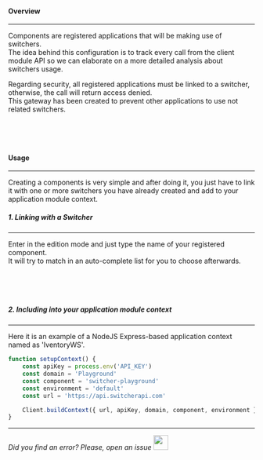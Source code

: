 #### Overview
* * *

Components are registered applications that will be making use of switchers.
</br>The idea behind this configuration is to track every call from the client module API so we can elaborate on a more detailed analysis about switchers usage.

Regarding security, all registered applications must be linked to a switcher, otherwise, the call will return access denied.
</br>This gateway has been created to prevent other applications to use not related switchers.

<img src="[$ASSETS_LOCATION]documentation/images/components/component[$DARK_SUFFIX].png" class="image-style shadow dark-invert" alt=""/>

</br></br>

#### Usage
* * *

Creating a components is very simple and after doing it, you just have to link it with one or more switchers you have already created and add to your application module context.

##### 1. Linking with a Switcher
* * *

  Enter in the edition mode and just type the name of your registered component. 
  </br>It will try to match in an auto-complete list for you to choose afterwards.

  <img src="[$ASSETS_LOCATION]documentation/images/components/component_add[$DARK_SUFFIX].png" class="image-style shadow dark-invert" alt=""/>

</br></br>

##### 2. Including into your application module context
* * *

  Here it is an example of a NodeJS Express-based application context named as 'IventoryWS'.

  ```js
  function setupContext() {
      const apiKey = process.env('API_KEY')
      const domain = 'Playground'
      const component = 'switcher-playground'
      const environment = 'default'
      const url = 'https://api.switcherapi.com'

      Client.buildContext({ url, apiKey, domain, component, environment });
  }
  ```

  * * *

*Did you find an error? Please, open an issue*
<a href="https://github.com/switcherapi/switcher-management/issues/new?title=fix:+[components.md]+-+[INSERT+SHORT+DESCRIPTION]" target="_blank">
    <img src="[$ASSETS_LOCATION]github.svg" style="width: 30px;">
</a> 
